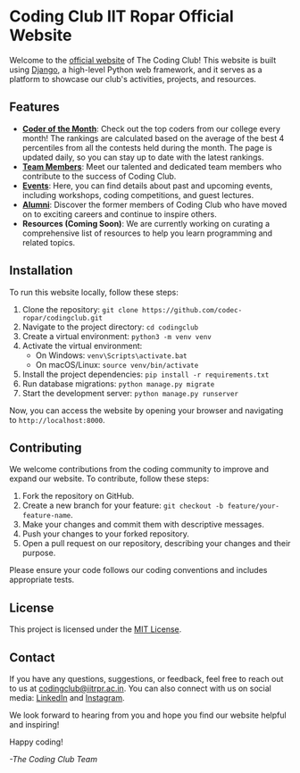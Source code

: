 # Coding Club IIT Ropar Official Website

Welcome to the [official website](https://thecodingclub.vercel.app/) of The Coding Club! This website is built using [Django](https://www.djangoproject.com/), a high-level Python web framework, and it serves as a platform to showcase our club's activities, projects, and resources.

## Features

- [**Coder of the Month**](https://thecodingclub.vercel.app/coders): Check out the top coders from our college every month! The rankings are calculated based on the average of the best 4 percentiles from all the contests held during the month. The page is updated daily, so you can stay up to date with the latest rankings.
- [**Team Members**](https://thecodingclub.vercel.app/team): Meet our talented and dedicated team members who contribute to the success of Coding Club.
- [**Events**](https://thecodingclub.vercel.app/events): Here, you can find details about past and upcoming events, including workshops, coding competitions, and guest lectures.
- [**Alumni**](https://thecodingclub.vercel.app/alumni): Discover the former members of Coding Club who have moved on to exciting careers and continue to inspire others.
- **Resources (Coming Soon)**: We are currently working on curating a comprehensive list of resources to help you learn programming and related topics.

## Installation

To run this website locally, follow these steps:

1. Clone the repository: `git clone https://github.com/codec-ropar/codingclub.git`
2. Navigate to the project directory: `cd codingclub`
3. Create a virtual environment: `python3 -m venv venv`
4. Activate the virtual environment:
   - On Windows: `venv\Scripts\activate.bat`
   - On macOS/Linux: `source venv/bin/activate`
5. Install the project dependencies: `pip install -r requirements.txt`
6. Run database migrations: `python manage.py migrate`
7. Start the development server: `python manage.py runserver`

Now, you can access the website by opening your browser and navigating to `http://localhost:8000`.

## Contributing

We welcome contributions from the coding community to improve and expand our website. To contribute, follow these steps:

1. Fork the repository on GitHub.
2. Create a new branch for your feature: `git checkout -b feature/your-feature-name`.
3. Make your changes and commit them with descriptive messages.
4. Push your changes to your forked repository.
5. Open a pull request on our repository, describing your changes and their purpose.

Please ensure your code follows our coding conventions and includes appropriate tests.

## License

This project is licensed under the [MIT License](/LICENSE).

## Contact

If you have any questions, suggestions, or feedback, feel free to reach out to us at codingclub@iitrpr.ac.in. You can also connect with us on social media: [LinkedIn](https://www.linkedin.com/in/coding-club-iit-ropar-a73320211/) and [Instagram](https://www.instagram.com/coding_iitrpr/).

We look forward to hearing from you and hope you find our website helpful and inspiring!

Happy coding!

_-The Coding Club Team_
